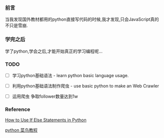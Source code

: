### 前言
当我发现国外教材都用的python直接写代码的时候,我才发现,只会JavaScript真的不只是雪崩.


### 学完之后
学了python,学会之后,才能开始真正的学习编程呢...

### TODO
- [ ] 学习python基础语法 - learn python basic language usage.

- [ ] 利用python基础语法制作爬虫 - use basic python to make an Web Crawler

- [ ] 运用爬虫  争取follower数量达到1w

### Reference
[How to Use If Else Statements in Python](https://www.youtube.com/watch?v=AWek49wXGzI)


[python 菜鸟教程](http://www.runoob.com/python/python-continue-statement.html)
